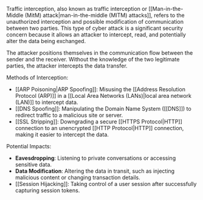 Traffic interception, also known as traffic interception or [[Man-in-the-Middle (MitM) attack|man-in-the-middle (MITM) attacks]], refers to the unauthorized interception and possible modification of communication between two parties. This type of cyber attack is a significant security concern because it allows an attacker to intercept, read, and potentially alter the data being exchanged.

The attacker positions themselves in the communication flow between the sender and the receiver. Without the knowledge of the two legitimate parties, the attacker intercepts the data transfer.

Methods of Interception:

- [[ARP Poisoning|ARP Spoofing]]: Misusing the [[Address Resolution Protocol (ARP)]] in a [[Local Area Networks (LANs)|local area network (LAN)]] to intercept data.
- [[DNS Spoofing]]: Manipulating the Domain Name System ([[DNS]]) to redirect traffic to a malicious site or server.
- [[SSL Stripping]]: Downgrading a secure [[HTTPS Protocol|HTTP]] connection to an unencrypted [[HTTP Protocol|HTTP]] connection, making it easier to intercept the data.

Potential Impacts:

- **Eavesdropping**: Listening to private conversations or accessing sensitive data.
- **Data Modification**: Altering the data in transit, such as injecting malicious content or changing transaction details.
- [[Session Hijacking]]: Taking control of a user session after successfully capturing session tokens.

